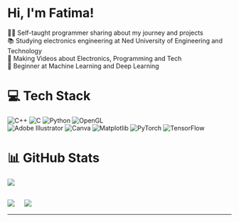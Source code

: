# Hi, I'm Fatima!
👩‍💻 Self-taught programmer sharing about my journey and projects<br>
📚 Studying electronics engineering at Ned University of Engineering and Technology<br>
🎥 Making Videos about Electronics, Programming and Tech<br>
🚀 Beginner at Machine Learning and Deep Learning


# 💻 Tech Stack
![C++](https://img.shields.io/badge/c++-%2300599C.svg?style=for-the-badge&logo=c%2B%2B&logoColor=white) ![C](https://img.shields.io/badge/c-%2300599C.svg?style=for-the-badge&logo=c&logoColor=white) ![Python](https://img.shields.io/badge/python-3670A0?style=for-the-badge&logo=python&logoColor=ffdd54) ![OpenGL](https://img.shields.io/badge/OpenGL-%23FFFFFF.svg?style=for-the-badge&logo=opengl) <br/>
![Adobe Illustrator](https://img.shields.io/badge/adobe%20illustrator-%23FF9A00.svg?style=for-the-badge&logo=adobe%20illustrator&logoColor=white) ![Canva](https://img.shields.io/badge/Canva-%2300C4CC.svg?style=for-the-badge&logo=Canva&logoColor=white) ![Matplotlib](https://img.shields.io/badge/Matplotlib-%23ffffff.svg?style=for-the-badge&logo=Matplotlib&logoColor=black) ![PyTorch](https://img.shields.io/badge/PyTorch-%23EE4C2C.svg?style=for-the-badge&logo=PyTorch&logoColor=white) ![TensorFlow](https://img.shields.io/badge/TensorFlow-%23FF6F00.svg?style=for-the-badge&logo=TensorFlow&logoColor=white)

# 📊 GitHub Stats
![](https://github-readme-stats.vercel.app/api?username=im-Fatima&theme=radical&hide_border=false&include_all_commits=false&count_private=false)<br/>
<br/>

![](https://github-readme-streak-stats.herokuapp.com/?user=im-Fatima&theme=radical&hide_border=false) &emsp;
![](https://github-readme-stats.vercel.app/api/top-langs/?username=im-Fatima&theme=radical&hide_border=false&include_all_commits=false&count_private=false&layout=compact)



---
<!--[![](https://visitcount.itsvg.in/api?id=Minji-lil&icon=0&color=2)](https://visitcount.itsvg.in)-->






